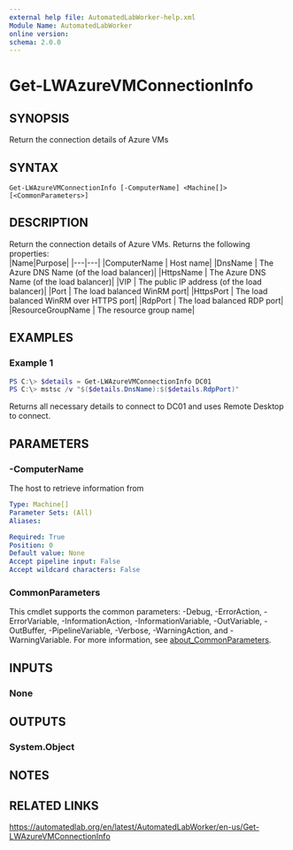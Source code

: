 ```yaml
---
external help file: AutomatedLabWorker-help.xml
Module Name: AutomatedLabWorker
online version:
schema: 2.0.0
---
```


# Get-LWAzureVMConnectionInfo

## SYNOPSIS
Return the connection details of Azure VMs

## SYNTAX

```
Get-LWAzureVMConnectionInfo [-ComputerName] <Machine[]> [<CommonParameters>]
```

## DESCRIPTION
Return the connection details of Azure VMs. Returns the following properties:  
|Name|Purpose|
|---|---|
|ComputerName      | Host name|
|DnsName           | The Azure DNS Name (of the load balancer)|
|HttpsName         | The Azure DNS Name (of the load balancer)|
|VIP               | The public IP address (of the load balancer)|
|Port              | The load balanced WinRM port|
|HttpsPort         | The load balanced WinRM over HTTPS port|
|RdpPort           | The load balanced RDP port|
|ResourceGroupName | The resource group name|

## EXAMPLES

### Example 1
```powershell
PS C:\> $details = Get-LWAzureVMConnectionInfo DC01
PS C:\> mstsc /v "$($details.DnsName):$($details.RdpPort)"
```

Returns all necessary details to connect to DC01 and uses Remote Desktop to connect.

## PARAMETERS

### -ComputerName
The host to retrieve information from

```yaml
Type: Machine[]
Parameter Sets: (All)
Aliases:

Required: True
Position: 0
Default value: None
Accept pipeline input: False
Accept wildcard characters: False
```

### CommonParameters
This cmdlet supports the common parameters: -Debug, -ErrorAction, -ErrorVariable, -InformationAction, -InformationVariable, -OutVariable, -OutBuffer, -PipelineVariable, -Verbose, -WarningAction, and -WarningVariable. For more information, see [about_CommonParameters](http://go.microsoft.com/fwlink/?LinkID=113216).

## INPUTS

### None

## OUTPUTS

### System.Object
## NOTES

## RELATED LINKS
https://automatedlab.org/en/latest/AutomatedLabWorker/en-us/Get-LWAzureVMConnectionInfo
